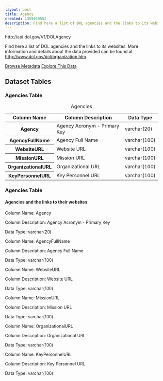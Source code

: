 ```yaml
---
layout: post
title: Agency
created: 1359469552
description: Find here a list of DOL agencies and the links to its websites.
---
```


<div class="force_wrap apiurl">
<p>http://api.dol.gov/V1/DOLAgency</p>
</div>


<p>Find here a list of DOL agencies and the links to its websites. More information and details about the data provided can be found at <a href="http://www.dol.gov/dol/organization.htm">http://www.dol.gov/dol/organization.htm</a></p>

<a href ="http://api.dol.gov/V1/DOLAgency/$metadata" class="button radius button_dataset">Browse Metadata</a>
<a href ="https://devtools.dol.gov/APISampler/Home/Index1?datasetName=DOL%20Agency" class="button radius button_dataset">Explore This Data</a>

## Dataset Tables  

<div class="dsktp_tbl">
	<h3>Agencies Table</h3>
	<table summary="Agencies and the links to their websites">
		<caption>Agencies</caption>
		<thead>
			<tr>
				<th scope="col">Column Name</th>
				<th scope="col">Column Description</th>
				<th scope="col">Data Type</th>
			</tr>
		</thead>
		<tbody>
			<tr>
				<th scope="row">Agency</th>
				<td>Agency Acronym - Primary Key</td>
				<td>varchar(20)</td>
			</tr>
			<tr>
				<th scope="row">AgencyFullName</th>
				<td>Agency Full Name</td>
				<td>varchar(100)</td>
			</tr>
			<tr>
				<th scope="row">WebsiteURL</th>
				<td>Website URL</td>
				<td>varchar(100)</td>
			</tr>
			<tr>
				<th scope="row">MissionURL</th>
				<td>Mission URL</td>
				<td>varchar(100)</td>
			</tr>
			<tr>
				<th scope="row">OrganizationalURL</th>
				<td>Organizational URL</td>
				<td>varchar(100)</td>
			</tr>
			<tr>
				<th scope="row">KeyPersonnelURL</th>
				<td>Key Personnel URL</td>
				<td>varchar(100)</td>
			</tr>
		</tbody>
	</table>
</div>

<div class="mbl_tbl">
	<h3>Agencies Table</h3>
	<h4>Agencies and the links to their websites</h4>
	<div class="odd_row">
		<p class="mbl-strng">Column Name: Agency</p>
		<p><span class="mbl-strng">Column Description:</span> Agency Acronym - Primary Key</p>
		<p><span class="mbl-strng">Data Type:</span> varchar(20)</p>		
	</div>
	<div class="even_row">
		<p class="mbl-strng">Column Name: AgencyFullName</p>
		<p><span class="mbl-strng">Column Description:</span> Agency Full Name</p>
		<p><span class="mbl-strng">Data Type:</span> varchar(100)</p>		
	</div>
	<div class="odd_row">
		<p class="mbl-strng">Column Name: WebsiteURL</p>
		<p><span class="mbl-strng">Column Description:</span> Website URL</p>
		<p><span class="mbl-strng">Data Type:</span> varchar(100)</p>		
	</div>
	<div class="even_row">
		<p class="mbl-strng">Column Name: MissionURL</p>
		<p><span class="mbl-strng">Column Description:</span> Mission URL</p>
		<p><span class="mbl-strng">Data Type:</span> varchar(100)</p>		
	</div>
	<div class="odd_row">
		<p class="mbl-strng">Column Name: OrganizationalURL</p>
		<p><span class="mbl-strng">Column Description:</span> Organizational URL</p>
		<p><span class="mbl-strng">Data Type:</span> varchar(100)</p>		
	</div>
	<div class="even_row">
		<p class="mbl-strng">Column Name: KeyPersonnelURL</p>
		<p><span class="mbl-strng">Column Description:</span> Key Personnel URL</p>
		<p><span class="mbl-strng">Data Type:</span> varchar(100)</p>		
	</div>
</div>
